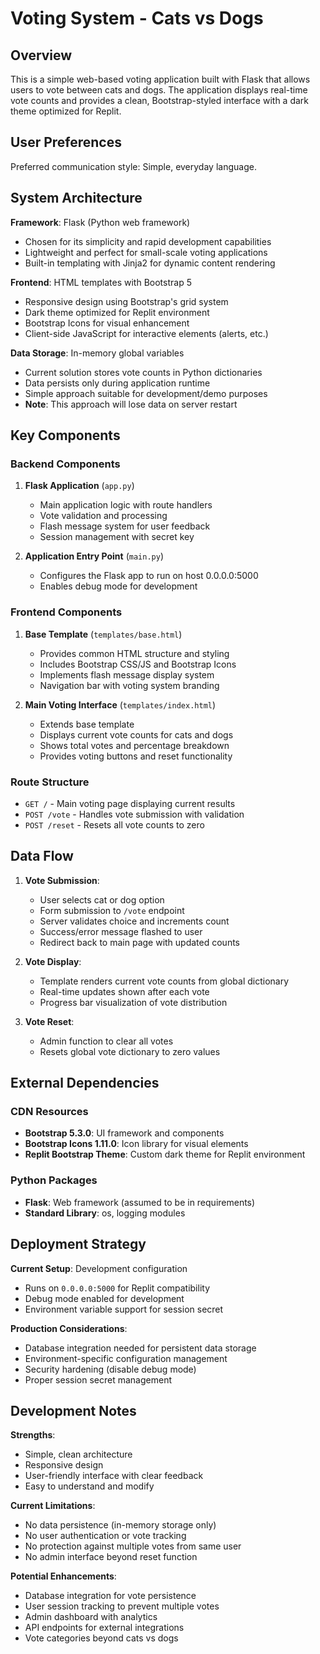 # Voting System - Cats vs Dogs

## Overview

This is a simple web-based voting application built with Flask that allows users to vote between cats and dogs. The application displays real-time vote counts and provides a clean, Bootstrap-styled interface with a dark theme optimized for Replit.

## User Preferences

Preferred communication style: Simple, everyday language.

## System Architecture

**Framework**: Flask (Python web framework)
- Chosen for its simplicity and rapid development capabilities
- Lightweight and perfect for small-scale voting applications
- Built-in templating with Jinja2 for dynamic content rendering

**Frontend**: HTML templates with Bootstrap 5
- Responsive design using Bootstrap's grid system
- Dark theme optimized for Replit environment
- Bootstrap Icons for visual enhancement
- Client-side JavaScript for interactive elements (alerts, etc.)

**Data Storage**: In-memory global variables
- Current solution stores vote counts in Python dictionaries
- Data persists only during application runtime
- Simple approach suitable for development/demo purposes
- **Note**: This approach will lose data on server restart

## Key Components

### Backend Components

1. **Flask Application** (`app.py`)
   - Main application logic with route handlers
   - Vote validation and processing
   - Flash message system for user feedback
   - Session management with secret key

2. **Application Entry Point** (`main.py`)
   - Configures the Flask app to run on host 0.0.0.0:5000
   - Enables debug mode for development

### Frontend Components

1. **Base Template** (`templates/base.html`)
   - Provides common HTML structure and styling
   - Includes Bootstrap CSS/JS and Bootstrap Icons
   - Implements flash message display system
   - Navigation bar with voting system branding

2. **Main Voting Interface** (`templates/index.html`)
   - Extends base template
   - Displays current vote counts for cats and dogs
   - Shows total votes and percentage breakdown
   - Provides voting buttons and reset functionality

### Route Structure

- `GET /` - Main voting page displaying current results
- `POST /vote` - Handles vote submission with validation
- `POST /reset` - Resets all vote counts to zero

## Data Flow

1. **Vote Submission**:
   - User selects cat or dog option
   - Form submission to `/vote` endpoint
   - Server validates choice and increments count
   - Success/error message flashed to user
   - Redirect back to main page with updated counts

2. **Vote Display**:
   - Template renders current vote counts from global dictionary
   - Real-time updates shown after each vote
   - Progress bar visualization of vote distribution

3. **Vote Reset**:
   - Admin function to clear all votes
   - Resets global vote dictionary to zero values

## External Dependencies

### CDN Resources
- **Bootstrap 5.3.0**: UI framework and components
- **Bootstrap Icons 1.11.0**: Icon library for visual elements
- **Replit Bootstrap Theme**: Custom dark theme for Replit environment

### Python Packages
- **Flask**: Web framework (assumed to be in requirements)
- **Standard Library**: os, logging modules

## Deployment Strategy

**Current Setup**: Development configuration
- Runs on `0.0.0.0:5000` for Replit compatibility
- Debug mode enabled for development
- Environment variable support for session secret

**Production Considerations**:
- Database integration needed for persistent data storage
- Environment-specific configuration management
- Security hardening (disable debug mode)
- Proper session secret management

## Development Notes

**Strengths**:
- Simple, clean architecture
- Responsive design
- User-friendly interface with clear feedback
- Easy to understand and modify

**Current Limitations**:
- No data persistence (in-memory storage only)
- No user authentication or vote tracking
- No protection against multiple votes from same user
- No admin interface beyond reset function

**Potential Enhancements**:
- Database integration for vote persistence
- User session tracking to prevent multiple votes
- Admin dashboard with analytics
- API endpoints for external integrations
- Vote categories beyond cats vs dogs